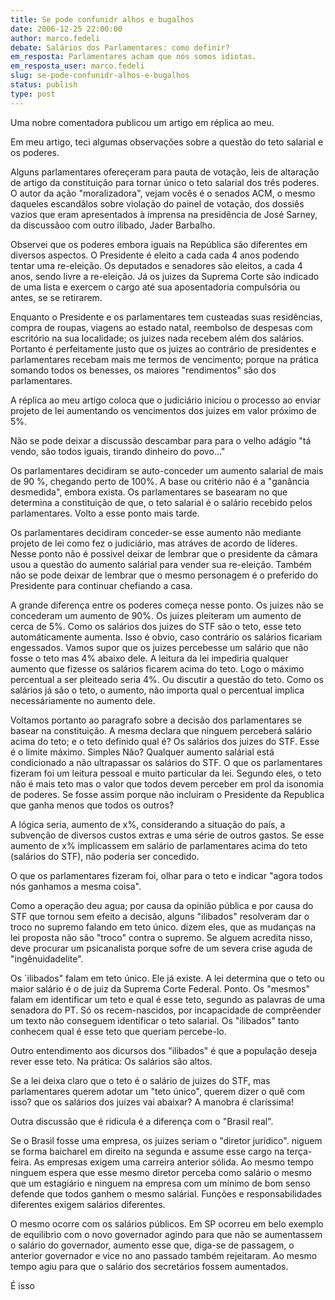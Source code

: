 ```yaml
---
title: Se pode confunidr alhos e bugalhos
date: 2006-12-25 22:00:00
author: marco.fedeli
debate: Salários dos Parlamentares: como definir?
em_resposta: Parlamentares acham que nós somos idiotas.
em_resposta_user: marco.fedeli
slug: se-pode-confunidr-alhos-e-bugalhos
status: publish 
type: post
---
```


Uma nobre comentadora publicou um artigo em réplica ao meu.  

Em meu artigo, teci algumas observações sobre a questão do teto salarial e os poderes.  

Alguns parlamentares ofereçeram para pauta de votação, leis de altaração de artigo da constituição para tornar único o teto salarial dos três poderes. O autor da ação "moralizadora", vejam vocês é o senados ACM, o mesmo daqueles escandâlos sobre violação do painel de votação, dos dossiês vazios que eram apresentados à imprensa na presidência de José Sarney, da discussãoo com outro ilibado, Jader Barbalho.   

Observei que os poderes embora iguais na República são diferentes em diversos aspectos. O Presidente é eleito a cada cada 4 anos podendo tentar uma re-eleição. Os deputados e senadores são eleitos, a cada 4 anos, sendo livre a re-eleição. Já os juizes da Suprema Corte são indicado de uma lista e exercem o cargo até sua aposentadoria compulsória ou antes, se se retirarem.  

Enquanto o Presidente e os parlamentares tem custeadas suas residências, compra de roupas, viagens ao estado natal, reembolso de despesas com escritório na sua localidade; os juizes nada recebem além dos salários. Portanto é perfeitamente justo que os juizes ao contrário de presidentes e parlamentares recebam mais me termos de vencimento; porque na prática somando todos os benesses, os maiores "rendimentos" são dos parlamentares.  

A réplica ao meu artigo coloca que o judiciário iniciou o processo ao enviar projeto de lei aumentando os vencimentos dos juizes em valor próximo de 5%.  

Não se pode deixar a discussão descambar para para o velho adágio "tá vendo, são todos iguais, tirando dinheiro do povo..."  

Os parlamentares decidiram se auto-conceder um aumento salarial de mais de 90 %, chegando perto de 100%. A base ou critério não é a "ganância desmedida", embora exista. Os parlamentares se basearam no que determina a constituição de que, o teto salarial é o salário recebido pelos parlamentares. Volto a esse ponto mais tarde.  

Os parlamentares decidiram conceder-se esse aumento não mediante projeto de lei como fez o judiciário, mas atráves de acordo de líderes. Nesse ponto não é possivel deixar de lembrar que o presidente da câmara usou a questão do aumento salárial para vender sua re-eleição. Também não se pode deixar de lembrar que o mesmo personagem é o preferido do Presidente para continuar chefiando a casa.  

A grande diferença entre os poderes começa nesse ponto. Os juizes não se concederam um aumento de 90%. Os juizes pleiteram um aumento de cerca de 5%. Como os salários dos juizes do STF são o teto, esse teto automáticamente aumenta. Isso é obvio, caso contrário os salários ficariam engessados. Vamos supor que os juizes percebesse um salário que não fosse o teto mas 4% abaixo dele. A leitura da lei impediria qualquer aumento que fizesse os salários ficarem acima do teto. Logo o máximo percentual a ser pleiteado seria 4%. Ou discutir a questão do teto. Como os salários já são o teto, o aumento, não importa qual o percentual implica necessáriamente no aumento dele.  

Voltamos portanto ao paragrafo sobre a decisão dos parlamentares se basear na constituição. A mesma declara que ninguem perceberá salário acima do teto; e o teto definido qual é? Os salários dos juizes do STF. Esse é o limite máximo. Simples Não? Qualquer aumento salárial está condicionado a não ultrapassar os salários do STF. O que os parlamentares fizeram foi um leitura pessoal e muito particular da lei. Segundo eles, o teto não é mais teto mas o valor que todos devem perceber em prol da isonomia de poderes. Se fosse assim porque não incluiram o Presidente da Republica que ganha menos que todos os outros?  

A lógica seria, aumento de x%, considerando a situação do país, a subvenção de diversos custos extras e uma série de outros gastos. Se esse aumento de x% implicassem em salário de parlamentares acima do teto (salários do STF), não poderia ser concedido.   

O que os parlamentares fizeram foi, olhar para o teto e indicar "agora todos nós ganhamos a mesma coisa".  

Como a operação deu agua; por causa da opinião pública e por causa do STF que tornou sem efeito a decisão, alguns "ilibados" resolveram dar o troco no supremo falando em teto único. dizem eles, que as mudanças na lei proposta não são "troco" contra o supremo. Se alguem acredita nisso, deve procurar um psicanalista porque sofre de um severa crise aguda de "ingênuidadelite".  

Os ´ilibados" falam em teto único. Ele já existe. A lei determina que o teto ou maior salário é o de juiz da Suprema Corte Federal. Ponto. Os "mesmos" falam em identificar um teto e qual é esse teto, segundo as palavras de uma senadora do PT. Só os recem-nascidos, por incapacidade de comprêender um texto não conseguem identificar o teto salarial. Os "ilibados" tanto conhecem qual é esse teto que queriam percebe-lo.  

Outro entendimento aos dicursos dos "ilibados" é que a população deseja rever esse teto. Na prática: Os salários são altos.   

Se a lei deixa claro que o teto é o salário de juizes do STF, mas parlamentares querem adotar um "teto único", querem dizer o quê com isso? que os salários dos juizes vai abaixar? A manobra é claríssima!  

Outra discussão que é ridicula é a diferença com o "Brasil real".  

Se o Brasil fosse uma empresa, os juizes seriam o "diretor jurídico". niguem se forma baicharel em direito na segunda e assume esse cargo na terça-feira. As empresas exigem uma carreira anterior sólida. Ao mesmo tempo ninguem espera que esse mesmo diretor perceba como salário o mesmo que um estagiário e ninguem na empresa com um mínimo de bom senso defende que todos ganhem o mesmo salárial. Funções e responsabilidades diferentes exigem salários diferentes.  

O mesmo ocorre com os salários públicos. Em SP ocorreu em belo exemplo de equilibrio com o novo governador agindo para que não se aumentassem o salário do governador, aumento esse que, diga-se de passagem, o anterior governador e vice no ano passado também rejeitaram. Ao mesmo tempo agiu para que o salário dos secretários fossem aumentados.   

É isso
